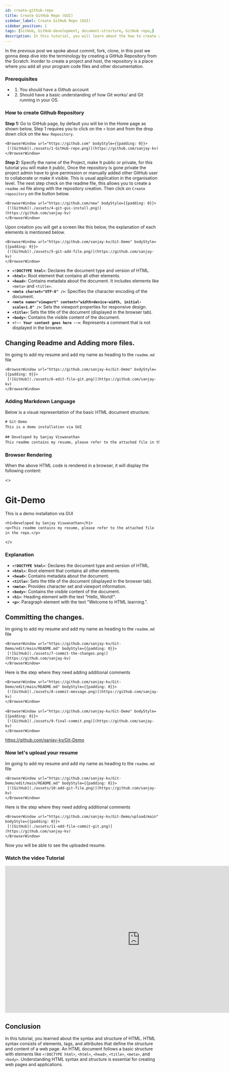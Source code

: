 ```yaml
---
id: create-github-repo
title: Create GitHub Repo (GUI)
sidebar_label: Create GitHub Repo (GUI)
sidebar_position: 1
tags: [GitHub, GitHub-development, document-structure, GitHub repo,]
description: In this tutorial, you will learn about the how to create a GitHub repo by Online GUI interface. 
---
```


In the previous post we spoke about commit, fork, clone, in this post we gonna deep dive into the terminology by creating a GitHub Repository from the Scratch. 
Inorder to create a project and host, the repository is a place where you add all your program code files and other documentation. 
<AdsComponent />

### Prerequisites

- 1. You should have a Github account 
- 2. Should have a basic understanding of how Git works/ and Git running in your OS.

### How to create Github Repository

**Step 1:** Go to GitHub page, by default you will be in the Home page as shown below, Step 1 requires you to click on the ``+`` Icon and from the drop down click on the ``New Repository``.

    <BrowserWindow url="https://github.com" bodyStyle={{padding: 0}}>    
     [![GitHub](./assets/1-GitHub-repo.png)](https://github.com/sanjay-kv)
    </BrowserWindow>
**Step 2:** Specify the name of the Project, make It public or private, for this tutorial you will make it public, Once the repository is gone private the project admin have to give permission or manually added other GitHub user to collaborate or make it visible. This is usual application in the organisation level. The next step check on the readme file, this allows you to create a ``readme.md`` file along with the repository creation. Then click on ``Create repository`` on the button below.


    <BrowserWindow url="https://github.com/new" bodyStyle={{padding: 0}}>    
     [![GitHub](./assets/4-git-gui-install.png)](https://github.com/sanjay-kv)
    </BrowserWindow>

Upon creation you will get a screen like this below, the explanation of each elements is mentioned below. 
 
    <BrowserWindow url="https://github.com/sanjay-kv/Git-Demo" bodyStyle={{padding: 0}}>    
     [![GitHub](./assets/5-git-add-file.png)](https://github.com/sanjay-kv)
    </BrowserWindow>

- **`<!DOCTYPE html>`**: Declares the document type and version of HTML.
- **`<html>`**: Root element that contains all other elements.
- **`<head>`**: Contains metadata about the document. It includes elements like `<meta>` and `<title>`.
- **`<meta charset="UTF-8" />`**: Specifies the character encoding of the document.
- **`<meta name="viewport" content="width=device-width, initial-scale=1.0" />`**: Sets the viewport properties for responsive design.
- **`<title>`**: Sets the title of the document (displayed in the browser tab).
- **`<body>`**: Contains the visible content of the document.
- **`<!-- Your content goes here -->`**: Represents a comment that is not displayed in the browser.



<AdsComponent />

## Changing Readme and Adding more files.

Im going to add my resume and add my name as heading to the ``readme.md`` file

    <BrowserWindow url="https://github.com/sanjay-kv/Git-Demo" bodyStyle={{padding: 0}}>    
     [![GitHub](./assets/6-edit-file-git.png)](https://github.com/sanjay-kv)
    </BrowserWindow>

### Adding Markdown Language

Below is a visual representation of the basic HTML document structure:
```html title="readme.md"
# Git-Demo
This is a demo installation via GUI

## Developed by Sanjay Viswanathan
This readme contains my resume, please refer to the attached file in the repo.
```


### Browser Rendering

When the above HTML code is rendered in a browser, it will display the following content:

<BrowserWindow url="https://github.com/sanjay-kv/Git-Demo/edit/main/README.md">
  <>
    <h1>Git-Demo</h1>
    <p>This is a demo installation via GUI</p>

    <h1>Developed by Sanjay Viswanathan</h1>
    <p>This readme contains my resume, please refer to the attached file in the repo.</p>
    
  </>
</BrowserWindow>

### Explanation

- **`<!DOCTYPE html>`**: Declares the document type and version of HTML.
- **`<html>`**: Root element that contains all other elements.
- **`<head>`**: Contains metadata about the document.
- **`<title>`**: Sets the title of the document (displayed in the browser tab).
- **`<meta>`**: Provides character set and viewport information.
- **`<body>`**: Contains the visible content of the document.
- **`<h1>`**: Heading element with the text "Hello, World!".
- **`<p>`**: Paragraph element with the text "Welcome to HTML learning.".

## Committing the changes.

Im going to add my resume and add my name as heading to the ``readme.md`` file

    <BrowserWindow url="https://github.com/sanjay-kv/Git-Demo/edit/main/README.md" bodyStyle={{padding: 0}}>    
     [![GitHub](./assets/7-commit-the-changes.png)](https://github.com/sanjay-kv)
    </BrowserWindow>

Here is the step where they need adding additional comments

    <BrowserWindow url="https://github.com/sanjay-kv/Git-Demo/edit/main/README.md" bodyStyle={{padding: 0}}>    
     [![GitHub](./assets/8-commit-message.png)](https://github.com/sanjay-kv)
    </BrowserWindow>

    <BrowserWindow url="https://github.com/sanjay-kv/Git-Demo" bodyStyle={{padding: 0}}>    
     [![GitHub](./assets/9-final-commit.png)](https://github.com/sanjay-kv)
    </BrowserWindow>

https://github.com/sanjay-kv/Git-Demo

### Now let's upload your resume

Im going to add my resume and add my name as heading to the ``readme.md`` file

    <BrowserWindow url="https://github.com/sanjay-kv/Git-Demo/edit/main/README.md" bodyStyle={{padding: 0}}>    
     [![GitHub](./assets/10-add-git-file.png)](https://github.com/sanjay-kv)
    </BrowserWindow>

Here is the step where they need adding additional comments

    <BrowserWindow url="https://github.com/sanjay-kv/Git-Demo/upload/main" bodyStyle={{padding: 0}}>    
     [![GitHub](./assets/11-add-file-commit-git.png)](https://github.com/sanjay-kv)
    </BrowserWindow>

Now you will be able to see the uploaded resume. 

### Watch the video Tutorial

<iframe width="880" height="480" src="https://www.youtube.com/embed/XWjx-RjmhRM?list=PLrLTYhoDFx-kiuFiGQqVpYYZ56pIhUW63" title="How to create your first GitHub repository" frameborder="0" allow="accelerometer; autoplay; clipboard-write; encrypted-media; gyroscope; picture-in-picture; web-share" referrerpolicy="strict-origin-when-cross-origin" allowfullscreen></iframe>

## Conclusion

In this tutorial, you learned about the syntax and structure of HTML. HTML syntax consists of elements, tags, and attributes that define the structure and content of a web page. An HTML document follows a basic structure with elements like `<!DOCTYPE html>`, `<html>`, `<head>`, `<title>`, `<meta>`, and `<body>`. Understanding HTML syntax and structure is essential for creating web pages and applications.
